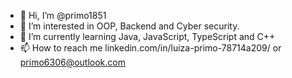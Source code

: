 - 👋 Hi, I’m @primo1851
- 👀 I’m interested in OOP, Backend and Cyber security.
- 🌱 I’m currently learning Java, JavaScript, TypeScript and C++ 
- 📫 How to reach me linkedin.com/in/luiza-primo-78714a209/ or primo6306@outlook.com

<!---
primo1851/primo1851 is a ✨ special ✨ repository because its `README.md` (this file) appears on your GitHub profile.
You can click the Preview link to take a look at your changes.
--->
